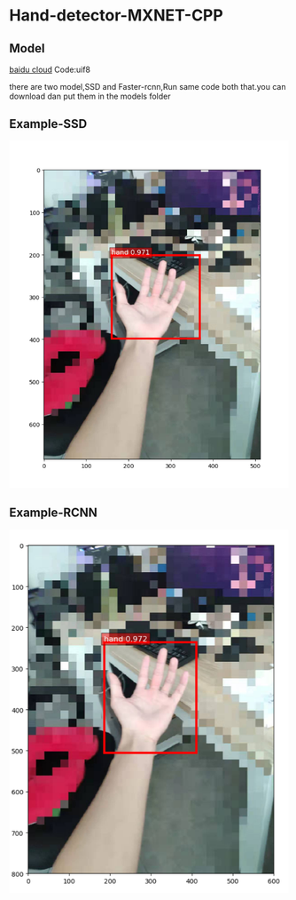 # Hand-detector-MXNET-CPP

## Model

[baidu cloud](https://pan.baidu.com/s/1TJO2aVy_WHpcHly-5LfIJQ)  Code:uif8

there are two model,SSD and Faster-rcnn,Run same code both that.you can download dan put them in the models folder


## Example-SSD

![SSD](https://github.com/ZHEQIUSHUI/Hand-detection-mxnet/blob/master/example.png)

## Example-RCNN

![RCNN](https://github.com/ZHEQIUSHUI/Hand-detector-MXNET-CPP/blob/master/RCNN.png)

